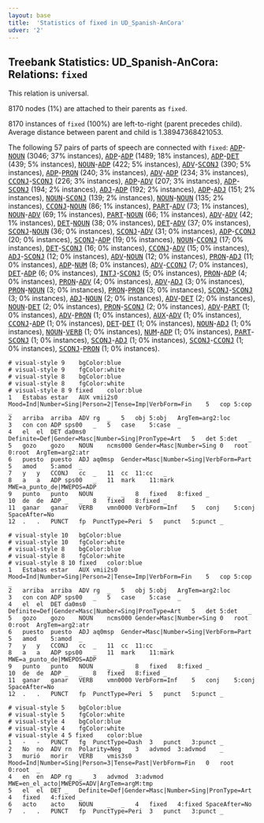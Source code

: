 ```yaml
---
layout: base
title:  'Statistics of fixed in UD_Spanish-AnCora'
udver: '2'
---
```


## Treebank Statistics: UD_Spanish-AnCora: Relations: `fixed`

This relation is universal.

8170 nodes (1%) are attached to their parents as `fixed`.

8170 instances of `fixed` (100%) are left-to-right (parent precedes child).
Average distance between parent and child is 1.38947368421053.

The following 57 pairs of parts of speech are connected with `fixed`: <tt><a href="es_ancora-pos-ADP.html">ADP</a></tt>-<tt><a href="es_ancora-pos-NOUN.html">NOUN</a></tt> (3046; 37% instances), <tt><a href="es_ancora-pos-ADP.html">ADP</a></tt>-<tt><a href="es_ancora-pos-ADP.html">ADP</a></tt> (1489; 18% instances), <tt><a href="es_ancora-pos-ADP.html">ADP</a></tt>-<tt><a href="es_ancora-pos-DET.html">DET</a></tt> (439; 5% instances), <tt><a href="es_ancora-pos-NOUN.html">NOUN</a></tt>-<tt><a href="es_ancora-pos-ADP.html">ADP</a></tt> (422; 5% instances), <tt><a href="es_ancora-pos-ADV.html">ADV</a></tt>-<tt><a href="es_ancora-pos-SCONJ.html">SCONJ</a></tt> (390; 5% instances), <tt><a href="es_ancora-pos-ADP.html">ADP</a></tt>-<tt><a href="es_ancora-pos-PRON.html">PRON</a></tt> (240; 3% instances), <tt><a href="es_ancora-pos-ADV.html">ADV</a></tt>-<tt><a href="es_ancora-pos-ADP.html">ADP</a></tt> (234; 3% instances), <tt><a href="es_ancora-pos-CCONJ.html">CCONJ</a></tt>-<tt><a href="es_ancora-pos-SCONJ.html">SCONJ</a></tt> (226; 3% instances), <tt><a href="es_ancora-pos-ADP.html">ADP</a></tt>-<tt><a href="es_ancora-pos-ADV.html">ADV</a></tt> (207; 3% instances), <tt><a href="es_ancora-pos-ADP.html">ADP</a></tt>-<tt><a href="es_ancora-pos-SCONJ.html">SCONJ</a></tt> (194; 2% instances), <tt><a href="es_ancora-pos-ADJ.html">ADJ</a></tt>-<tt><a href="es_ancora-pos-ADP.html">ADP</a></tt> (192; 2% instances), <tt><a href="es_ancora-pos-ADP.html">ADP</a></tt>-<tt><a href="es_ancora-pos-ADJ.html">ADJ</a></tt> (151; 2% instances), <tt><a href="es_ancora-pos-NOUN.html">NOUN</a></tt>-<tt><a href="es_ancora-pos-SCONJ.html">SCONJ</a></tt> (139; 2% instances), <tt><a href="es_ancora-pos-NOUN.html">NOUN</a></tt>-<tt><a href="es_ancora-pos-NOUN.html">NOUN</a></tt> (135; 2% instances), <tt><a href="es_ancora-pos-CCONJ.html">CCONJ</a></tt>-<tt><a href="es_ancora-pos-NOUN.html">NOUN</a></tt> (86; 1% instances), <tt><a href="es_ancora-pos-PART.html">PART</a></tt>-<tt><a href="es_ancora-pos-ADV.html">ADV</a></tt> (73; 1% instances), <tt><a href="es_ancora-pos-NOUN.html">NOUN</a></tt>-<tt><a href="es_ancora-pos-ADV.html">ADV</a></tt> (69; 1% instances), <tt><a href="es_ancora-pos-PART.html">PART</a></tt>-<tt><a href="es_ancora-pos-NOUN.html">NOUN</a></tt> (66; 1% instances), <tt><a href="es_ancora-pos-ADV.html">ADV</a></tt>-<tt><a href="es_ancora-pos-ADV.html">ADV</a></tt> (42; 1% instances), <tt><a href="es_ancora-pos-DET.html">DET</a></tt>-<tt><a href="es_ancora-pos-NOUN.html">NOUN</a></tt> (38; 0% instances), <tt><a href="es_ancora-pos-DET.html">DET</a></tt>-<tt><a href="es_ancora-pos-ADV.html">ADV</a></tt> (37; 0% instances), <tt><a href="es_ancora-pos-SCONJ.html">SCONJ</a></tt>-<tt><a href="es_ancora-pos-NOUN.html">NOUN</a></tt> (36; 0% instances), <tt><a href="es_ancora-pos-SCONJ.html">SCONJ</a></tt>-<tt><a href="es_ancora-pos-ADV.html">ADV</a></tt> (31; 0% instances), <tt><a href="es_ancora-pos-ADP.html">ADP</a></tt>-<tt><a href="es_ancora-pos-CCONJ.html">CCONJ</a></tt> (20; 0% instances), <tt><a href="es_ancora-pos-SCONJ.html">SCONJ</a></tt>-<tt><a href="es_ancora-pos-ADP.html">ADP</a></tt> (19; 0% instances), <tt><a href="es_ancora-pos-NOUN.html">NOUN</a></tt>-<tt><a href="es_ancora-pos-CCONJ.html">CCONJ</a></tt> (17; 0% instances), <tt><a href="es_ancora-pos-DET.html">DET</a></tt>-<tt><a href="es_ancora-pos-SCONJ.html">SCONJ</a></tt> (16; 0% instances), <tt><a href="es_ancora-pos-CCONJ.html">CCONJ</a></tt>-<tt><a href="es_ancora-pos-ADV.html">ADV</a></tt> (15; 0% instances), <tt><a href="es_ancora-pos-ADJ.html">ADJ</a></tt>-<tt><a href="es_ancora-pos-SCONJ.html">SCONJ</a></tt> (12; 0% instances), <tt><a href="es_ancora-pos-ADV.html">ADV</a></tt>-<tt><a href="es_ancora-pos-NOUN.html">NOUN</a></tt> (12; 0% instances), <tt><a href="es_ancora-pos-PRON.html">PRON</a></tt>-<tt><a href="es_ancora-pos-ADJ.html">ADJ</a></tt> (11; 0% instances), <tt><a href="es_ancora-pos-ADP.html">ADP</a></tt>-<tt><a href="es_ancora-pos-NUM.html">NUM</a></tt> (8; 0% instances), <tt><a href="es_ancora-pos-ADV.html">ADV</a></tt>-<tt><a href="es_ancora-pos-CCONJ.html">CCONJ</a></tt> (7; 0% instances), <tt><a href="es_ancora-pos-DET.html">DET</a></tt>-<tt><a href="es_ancora-pos-ADP.html">ADP</a></tt> (6; 0% instances), <tt><a href="es_ancora-pos-INTJ.html">INTJ</a></tt>-<tt><a href="es_ancora-pos-SCONJ.html">SCONJ</a></tt> (5; 0% instances), <tt><a href="es_ancora-pos-PRON.html">PRON</a></tt>-<tt><a href="es_ancora-pos-ADP.html">ADP</a></tt> (4; 0% instances), <tt><a href="es_ancora-pos-PRON.html">PRON</a></tt>-<tt><a href="es_ancora-pos-ADV.html">ADV</a></tt> (4; 0% instances), <tt><a href="es_ancora-pos-ADV.html">ADV</a></tt>-<tt><a href="es_ancora-pos-ADJ.html">ADJ</a></tt> (3; 0% instances), <tt><a href="es_ancora-pos-PRON.html">PRON</a></tt>-<tt><a href="es_ancora-pos-NOUN.html">NOUN</a></tt> (3; 0% instances), <tt><a href="es_ancora-pos-PRON.html">PRON</a></tt>-<tt><a href="es_ancora-pos-PRON.html">PRON</a></tt> (3; 0% instances), <tt><a href="es_ancora-pos-SCONJ.html">SCONJ</a></tt>-<tt><a href="es_ancora-pos-SCONJ.html">SCONJ</a></tt> (3; 0% instances), <tt><a href="es_ancora-pos-ADJ.html">ADJ</a></tt>-<tt><a href="es_ancora-pos-NOUN.html">NOUN</a></tt> (2; 0% instances), <tt><a href="es_ancora-pos-ADV.html">ADV</a></tt>-<tt><a href="es_ancora-pos-DET.html">DET</a></tt> (2; 0% instances), <tt><a href="es_ancora-pos-NOUN.html">NOUN</a></tt>-<tt><a href="es_ancora-pos-DET.html">DET</a></tt> (2; 0% instances), <tt><a href="es_ancora-pos-PRON.html">PRON</a></tt>-<tt><a href="es_ancora-pos-SCONJ.html">SCONJ</a></tt> (2; 0% instances), <tt><a href="es_ancora-pos-ADV.html">ADV</a></tt>-<tt><a href="es_ancora-pos-PART.html">PART</a></tt> (1; 0% instances), <tt><a href="es_ancora-pos-ADV.html">ADV</a></tt>-<tt><a href="es_ancora-pos-PRON.html">PRON</a></tt> (1; 0% instances), <tt><a href="es_ancora-pos-AUX.html">AUX</a></tt>-<tt><a href="es_ancora-pos-ADV.html">ADV</a></tt> (1; 0% instances), <tt><a href="es_ancora-pos-CCONJ.html">CCONJ</a></tt>-<tt><a href="es_ancora-pos-ADP.html">ADP</a></tt> (1; 0% instances), <tt><a href="es_ancora-pos-DET.html">DET</a></tt>-<tt><a href="es_ancora-pos-DET.html">DET</a></tt> (1; 0% instances), <tt><a href="es_ancora-pos-NOUN.html">NOUN</a></tt>-<tt><a href="es_ancora-pos-ADJ.html">ADJ</a></tt> (1; 0% instances), <tt><a href="es_ancora-pos-NOUN.html">NOUN</a></tt>-<tt><a href="es_ancora-pos-VERB.html">VERB</a></tt> (1; 0% instances), <tt><a href="es_ancora-pos-NUM.html">NUM</a></tt>-<tt><a href="es_ancora-pos-ADP.html">ADP</a></tt> (1; 0% instances), <tt><a href="es_ancora-pos-PART.html">PART</a></tt>-<tt><a href="es_ancora-pos-SCONJ.html">SCONJ</a></tt> (1; 0% instances), <tt><a href="es_ancora-pos-SCONJ.html">SCONJ</a></tt>-<tt><a href="es_ancora-pos-ADJ.html">ADJ</a></tt> (1; 0% instances), <tt><a href="es_ancora-pos-SCONJ.html">SCONJ</a></tt>-<tt><a href="es_ancora-pos-CCONJ.html">CCONJ</a></tt> (1; 0% instances), <tt><a href="es_ancora-pos-SCONJ.html">SCONJ</a></tt>-<tt><a href="es_ancora-pos-PRON.html">PRON</a></tt> (1; 0% instances).


~~~ conllu
# visual-style 9	bgColor:blue
# visual-style 9	fgColor:white
# visual-style 8	bgColor:blue
# visual-style 8	fgColor:white
# visual-style 8 9 fixed	color:blue
1	Estabas	estar	AUX	vmii2s0	Mood=Ind|Number=Sing|Person=2|Tense=Imp|VerbForm=Fin	5	cop	5:cop	_
2	arriba	arriba	ADV	rg	_	5	obj	5:obj	ArgTem=arg2:loc
3	con	con	ADP	sps00	_	5	case	5:case	_
4	el	el	DET	da0ms0	Definite=Def|Gender=Masc|Number=Sing|PronType=Art	5	det	5:det	_
5	gozo	gozo	NOUN	ncms000	Gender=Masc|Number=Sing	0	root	0:root	ArgTem=arg2:atr
6	puesto	puesto	ADJ	aq0msp	Gender=Masc|Number=Sing|VerbForm=Part	5	amod	5:amod	_
7	y	y	CCONJ	cc	_	11	cc	11:cc	_
8	a	a	ADP	sps00	_	11	mark	11:mark	MWE=a_punto_de|MWEPOS=ADP
9	punto	punto	NOUN	_	_	8	fixed	8:fixed	_
10	de	de	ADP	_	_	8	fixed	8:fixed	_
11	ganar	ganar	VERB	vmn0000	VerbForm=Inf	5	conj	5:conj	SpaceAfter=No
12	.	.	PUNCT	fp	PunctType=Peri	5	punct	5:punct	_

~~~


~~~ conllu
# visual-style 10	bgColor:blue
# visual-style 10	fgColor:white
# visual-style 8	bgColor:blue
# visual-style 8	fgColor:white
# visual-style 8 10 fixed	color:blue
1	Estabas	estar	AUX	vmii2s0	Mood=Ind|Number=Sing|Person=2|Tense=Imp|VerbForm=Fin	5	cop	5:cop	_
2	arriba	arriba	ADV	rg	_	5	obj	5:obj	ArgTem=arg2:loc
3	con	con	ADP	sps00	_	5	case	5:case	_
4	el	el	DET	da0ms0	Definite=Def|Gender=Masc|Number=Sing|PronType=Art	5	det	5:det	_
5	gozo	gozo	NOUN	ncms000	Gender=Masc|Number=Sing	0	root	0:root	ArgTem=arg2:atr
6	puesto	puesto	ADJ	aq0msp	Gender=Masc|Number=Sing|VerbForm=Part	5	amod	5:amod	_
7	y	y	CCONJ	cc	_	11	cc	11:cc	_
8	a	a	ADP	sps00	_	11	mark	11:mark	MWE=a_punto_de|MWEPOS=ADP
9	punto	punto	NOUN	_	_	8	fixed	8:fixed	_
10	de	de	ADP	_	_	8	fixed	8:fixed	_
11	ganar	ganar	VERB	vmn0000	VerbForm=Inf	5	conj	5:conj	SpaceAfter=No
12	.	.	PUNCT	fp	PunctType=Peri	5	punct	5:punct	_

~~~


~~~ conllu
# visual-style 5	bgColor:blue
# visual-style 5	fgColor:white
# visual-style 4	bgColor:blue
# visual-style 4	fgColor:white
# visual-style 4 5 fixed	color:blue
1	-	-	PUNCT	fg	PunctType=Dash	3	punct	3:punct	_
2	No	no	ADV	rn	Polarity=Neg	3	advmod	3:advmod	_
3	murió	morir	VERB	vmis3s0	Mood=Ind|Number=Sing|Person=3|Tense=Past|VerbForm=Fin	0	root	0:root	_
4	en	en	ADP	rg	_	3	advmod	3:advmod	MWE=en_el_acto|MWEPOS=ADV|ArgTem=argM:tmp
5	el	el	DET	_	Definite=Def|Gender=Masc|Number=Sing|PronType=Art	4	fixed	4:fixed	_
6	acto	acto	NOUN	_	_	4	fixed	4:fixed	SpaceAfter=No
7	.	.	PUNCT	fp	PunctType=Peri	3	punct	3:punct	_

~~~


